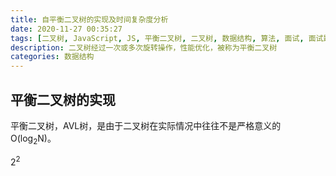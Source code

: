 ```yaml
---
title: 自平衡二叉树的实现及时间复杂度分析
date: 2020-11-27 00:35:27
tags: [二叉树, JavaScript, JS, 平衡二叉树, 二叉树, 数据结构, 算法, 面试, 面试题, 优化, 二叉树的优化, 时间复杂度]
description: 二叉树经过一次或多次旋转操作，性能优化，被称为平衡二叉树
categories: 数据结构
---
```


## 平衡二叉树的实现

平衡二叉树，AVL树，是由于二叉树在实际情况中往往不是严格意义的O(log<sub>2</sub>N)。

2<sup>2</sup>